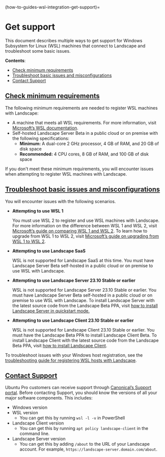 (how-to-guides-wsl-integration-get-support)=
# Get support

This document describes multiple ways to get support for Windows Subsystem for Linux (WSL) machines that connect to Landscape and troubleshoot some basic issues.

**Contents**:

- [Check minimum requirements](#heading--check-minimum-requirements)
- [Troubleshoot basic issues and misconfigurations](#heading--troubleshoot-basic-issues-and-misconfigurations)
- [Contact Support](#heading--contact-support)

<a href="#heading--check-minimum-requirements"><h2 id="heading--check-minimum-requirements">Check minimum requirements</h2></a>

The following minimum requirements are needed to register WSL machines with Landscape:

- A machine that meets all WSL requirements. For more information, visit [Microsoft’s WSL documentation](https://learn.microsoft.com/en-us/windows/wsl/install).
- Self-hosted Landscape Server Beta in a public cloud or on premise with the following specifications:
    - **Minimum:** A dual-core 2 GHz processor, 4 GB of RAM, and 20 GB of disk space
    - **Recommended:** 4 CPU cores, 8 GB of RAM, and 100 GB of disk space

If you don't meet these minimum requirements, you will encounter issues when attempting to register WSL machines with Landscape.

<a href="#heading--troubleshoot-basic-issues-and-misconfigurations"><h2 id="heading--troubleshoot-basic-issues-and-misconfigurations">Troubleshoot basic issues and misconfigurations</h2></a>

You will encounter issues with the following scenarios.

- **Attempting to use WSL 1**
    
    You must use WSL 2 to register and use WSL machines with Landscape. For more information on the difference between WSL 1 and WSL 2, visit [Microsoft’s guide on comparing WSL 1 and WSL 2](https://learn.microsoft.com/en-us/windows/wsl/compare-versions). To learn how to upgrade from WSL 1 to WSL 2, visit [Microsoft’s guide on upgrading from WSL 1 to WSL 2](https://learn.microsoft.com/en-us/windows/wsl/install#upgrade-version-from-wsl-1-to-wsl-2).
    
- **Attempting to use Landscape SaaS**
    
    WSL is not supported for Landscape SaaS at this time. You must have Landscape Server Beta self-hosted in a public cloud or on premise to use WSL with Landscape. 
    
- **Attempting to use Landscape Server 23.10 Stable or earlier**
    
    WSL is not supported for Landscape Server 23.10 Stable or earlier. You must have Landscape Server Beta self-hosted in a public cloud or on premise to use WSL with Landscape. To install Landscape Server with the latest source code from the Landscape Beta PPA, visit [how to install Landscape Server in quickstart mode.](https://ubuntu.com/landscape/docs/quickstart-deployment)
    
- **Attempting to use Landscape Client 23.10 Stable or earlier**
    
    WSL is not supported for Landscape Client 23.10 Stable or earlier. You must have the Landscape Beta PPA to install Landscape Client Beta. To install Landscape Client with the latest source code from the Landscape Beta PPA, visit [how to install Landscape Client](https://ubuntu.com/landscape/docs/install-landscape-client).

To troubleshoot issues with your Windows host registration, see the [troubleshooting guide for registering WSL hosts with Landscape](https://ubuntu.com/landscape/docs/register-wsl-hosts-to-landscape#heading--troubleshoot).
    
<a href="#heading--contact-support"><h2 id="heading--contact-support">Contact Support</h2></a>

Ubuntu Pro customers can receive support through [Canonical’s Support portal](https://support.canonical.com/). Before contacting Support, you should know the versions of all your major software components. This includes:

- Windows version
- WSL version
    - You can get this by running `wsl -l -v` in PowerShell
- Landscape Client version
    - You can get this by running `apt policy landscape-client` in the command line.
- Landscape Server version
    - You can get this by adding `/about` to the URL of your Landscape account. For example, `https://landscape-server.domain.com/about`.

